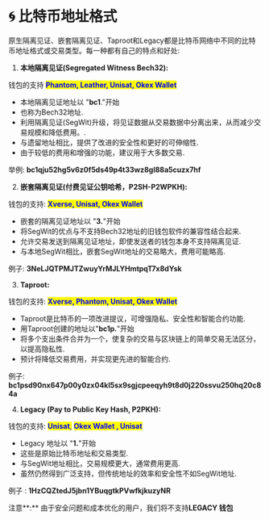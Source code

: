 # 🌀 比特币地址格式

原生隔离见证、嵌套隔离见证、Taproot和Legacy都是比特币网络中不同的比特币地址格式或交易类型。每一种都有自己的特点和好处:

1. **本地隔离见证(Segregated Witness Bech32):**&#x20;

&#x20; 钱包的支持 <mark style="color:blue;">**Phantom, Leather, Unisat, Okex Wallet**</mark>

* 本地隔离见证地址以 "**bc1**."开始
* 也称为Bech32地址.
* 利用隔离见证(SegWit)升级，将见证数据从交易数据中分离出来，从而减少交易规模和降低费用。.
* 与遗留地址相比，提供了改进的安全性和更好的可伸缩性.
* 由于较低的费用和增强的功能，建议用于大多数交易.

&#x20;  举例: **bc1qju52hg5v6z0f5ds49p4t33wz8gl88a5cuzx7hf**

2. **嵌套隔离见证(付费见证公钥哈希，P2SH-P2WPKH):**

&#x20;  钱包的支持: <mark style="color:blue;">**Xverse, Unisat, Okex Wallet**</mark>

* 嵌套的隔离见证地址以 "**3.**"开始
* 将SegWit的优点与不支持Bech32地址的旧钱包软件的兼容性结合起来.
* 允许交易发送到隔离见证地址，即使发送者的钱包本身不支持隔离见证.
* 与本地SegWit相比，嵌套SegWit地址的交易略大，费用可能略高.

&#x20;  例子: **3NeLJQTPMJTZwuyYrMJLYHmtpqT7x8dYsk**

3. **Taproot:**

&#x20;  钱包的支持: <mark style="color:blue;">**Xverse, Phantom, Unisat, Okex Wallet**</mark>

* Taproot是比特币的一项改进提议，可增强隐私、安全性和智能合约功能.
* 用Taproot创建的地址以"**bc1p.**"开始
* 将多个支出条件合并为一个，使复杂的交易与区块链上的简单交易无法区分，以提高隐私性.
* 预计将降低交易费用，并实现更先进的智能合约.

&#x20;  例子: **bc1psd90nx647p00y0zx04kl5sx9sgjcpeeqyh9t8d0j220ssvu250hq20c84a**

4. **Legacy (Pay to Public Key Hash, P2PKH):**

&#x20;  钱包的支持: <mark style="color:blue;">**Unisat**</mark><mark style="color:blue;">,</mark> <mark style="color:blue;"></mark><mark style="color:blue;">**Okex Wallet , Unisat**</mark>

* Legacy 地址以 "**1.**"开始
* 这些是原始比特币地址和交易类型.
* 与SegWit地址相比，交易规模更大，通常费用更高.
* 虽然仍然得到广泛支持，但传统地址的效率和安全性不如SegWit地址.

例子 : **1HzCQZtedJ5jbn1YBuqgtkPVwfkjkuzyNR**



注意**:** 由于安全问题和成本优化的用户，我们将不支持**LEGACY 钱包**
